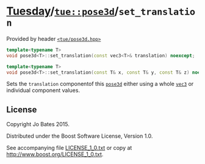 [Tuesday](../../../README.md)/[`tue::pose3d`](../../headers/pose3d.md)/`set_translation`
========================================================================================
Provided by header [`<tue/pose3d.hpp>`](../../headers/pose3d.md)

```c++
template<typename T>
void pose3d<T>::set_translation(const vec3<T>& translation) noexcept;

template<typename T>
void pose3d<T>::set_translation(const T& x, const T& y, const T& z) noexcept;
```

Sets the `translation` componentof this [`pose3d`](../../headers/pose3d.md)
either using a whole [`vec3`](../../headers/vec.md) or individual component
values.

License
-------
Copyright Jo Bates 2015.

Distributed under the Boost Software License, Version 1.0.

See accompanying file [LICENSE_1_0.txt](../../../LICENSE_1_0.txt) or copy at
http://www.boost.org/LICENSE_1_0.txt.
